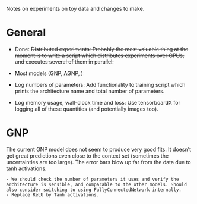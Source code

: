 Notes on experiments on toy data and changes to make.

# General

- Done: ~~Distributed experiments: Probably the most valuable thing at the moment is to write a script which distributes experiments over GPUs, and executes several of them in parallel.~~

- Most models (GNP, AGNP, )

- Log numbers of parameters: Add functionality to training script which prints the architecture name and total number of parameters.

- Log memory usage, wall-clock time and loss: Use tensorboardX for logging all of these quantities (and potentially images too).


# GNP

The current GNP model does not seem to produce very good fits. It doesn't get great predictions even close to the context set (sometimes the uncertainties are too large). The error bars blow up far from the data due to tanh activations.

    - We should check the number of parameters it uses and verify the architecture is sensible, and comparable to the other models. Should also consider switching to using FullyConnectedNetwork internally.
    - Replace ReLU by Tanh activations.
